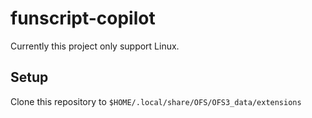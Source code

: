 # funscript-copilot

Currently this project only support Linux.

## Setup

Clone this repository to `$HOME/.local/share/OFS/OFS3_data/extensions`
